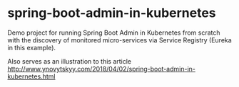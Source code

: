 # spring-boot-admin-in-kubernetes

Demo project for running Spring Boot Admin in Kubernetes from scratch with the discovery of monitored micro-services via Service Registry (Eureka in this example).

Also serves as an illustration to this article <http://www.ynovytskyy.com/2018/04/02/spring-boot-admin-in-kubernetes.html>
